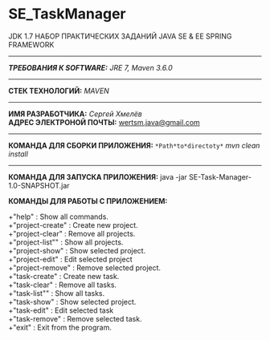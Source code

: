 # SE_TaskManager
JDK 1.7 НАБОР ПРАКТИЧЕСКИХ ЗАДАНИЙ JAVA SE &amp; EE SPRING FRAMEWORK
***
**_ТРЕБОВАНИЯ К SOFTWARE:_**
_JRE 7, Maven 3.6.0_
***
**СТЕК ТЕХНОЛОГИЙ:**
_MAVEN_
***
**ИМЯ РАЗРАБОТЧИКА:** _Сергей Хмелёв_<br/>
**АДРЕС ЭЛЕКТРОНОЙ ПОЧТЫ:** wertsm.java@gmail.com
***
**КОМАНДА ДЛЯ СБОРКИ ПРИЛОЖЕНИЯ:** 
`*Path*to*directoty*` _mvn clean install_
***
**КОМАНДА ДЛЯ ЗАПУСКА ПРИЛОЖЕНИЯ:** 
java -jar SE-Task-Manager-1.0-SNAPSHOT.jar

**КОМАНДЫ ДЛЯ РАБОТЫ С ПРИЛОЖЕНИЕМ:**

+"help" : Show all commands.<br/>
+"project-create" : Create new project.<br/>
+"project-clear" : Remove all projects.<br/>
+"project-list"" : Show all projects.<br/>
+"project-show" : Show selected project.<br/>
+"project-edit" : Edit selected project<br/>
+"project-remove" : Remove selected project.<br/>
+"task-create" : Create new task.<br/>
+"task-clear" : Remove all tasks.<br/>
+"task-list"" : Show all tasks.<br/>
+"task-show" : Show selected project.<br/>
+"task-edit" : Edit selected task<br/>
+"task-remove" : Remove selected task.<br/>
+"exit" : Exit from the program.<br/>
